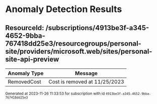 # Anomaly Detection Results

## ResourceId: /subscriptions/4913be3f-a345-4652-9bba-767418dd25e3/resourcegroups/personal-site/providers/microsoft.web/sites/personal-site-api-preview

| Anomaly Type | Message |
|---|---|
|RemovedCost| Cost is removed at 11/25/2023|


<sup>Generated at 2023-11-26 11:33:53 for subscription with id `4913be3f-a345-4652-9bba-767418dd25e3`</sup>
